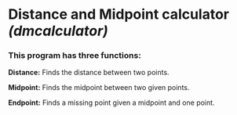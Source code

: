 # **Distance and Midpoint calculator** *(dmcalculator)* 
### This program has three functions:

**Distance:** Finds the distance between two points. 

**Midpoint:** Finds the midpoint between two given points.

**Endpoint:** Finds a missing point given a midpoint and one point.
